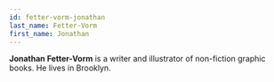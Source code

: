 ```yaml
---
id: fetter-vorm-jonathan
last_name: Fetter-Vorm
first_name: Jonathan
---
```

**Jonathan Fetter-Vorm** is a writer and illustrator of non-fiction graphic books. He lives in Brooklyn.